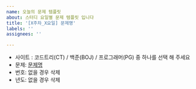 ```yaml
---
name: 오늘의 문제 템플릿
about: 스터디 요일별 문제 템플릿 입니다
title: '[X주차_X요일] 문제명'
labels: ''
assignees: ''

---
```


- 사이트 : 코드트리(CT) / 백준(BOJ) / 프로그래머(PG) 중 하나를 선택 해 주세요
- 문제: [문제명](링크)
- 번호: 없을 경우 삭제
- 년도: 없을 경우 삭제
